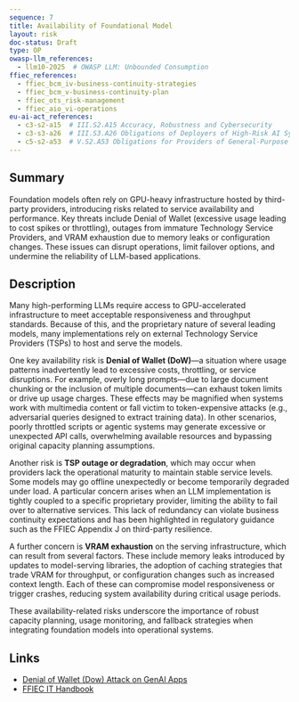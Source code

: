 ```yaml
---
sequence: 7
title: Availability of Foundational Model
layout: risk
doc-status: Draft
type: OP
owasp-llm_references:
  - llm10-2025  # OWASP LLM: Unbounded Consumption
ffiec_references:
  - ffiec_bcm_iv-business-continuity-strategies
  - ffiec_bcm_v-business-continuity-plan
  - ffiec_ots_risk-management
  - ffiec_aio_vi-operations
eu-ai-act_references:
  - c3-s2-a15  # III.S2.A15 Accuracy, Robustness and Cybersecurity
  - c3-s3-a26  # III.S3.A26 Obligations of Deployers of High-Risk AI Systems
  - c5-s2-a53  # V.S2.A53 Obligations for Providers of General-Purpose AI Models
---
```


## Summary

Foundation models often rely on GPU-heavy infrastructure hosted by third-party providers, introducing risks related to service availability and performance. Key threats include Denial of Wallet (excessive usage leading to cost spikes or throttling), outages from immature Technology Service Providers, and VRAM exhaustion due to memory leaks or configuration changes. These issues can disrupt operations, limit failover options, and undermine the reliability of LLM-based applications.

## Description

Many high-performing LLMs require access to GPU-accelerated infrastructure to meet acceptable responsiveness and throughput standards. Because of this, and the proprietary nature of several leading models, many implementations rely on external Technology Service Providers (TSPs) to host and serve the models.

One key availability risk is **Denial of Wallet (DoW)**—a situation where usage patterns inadvertently lead to excessive costs, throttling, or service disruptions. For example, overly long prompts—due to large document chunking or the inclusion of multiple documents—can exhaust token limits or drive up usage charges. These effects may be magnified when systems work with multimedia content or fall victim to token-expensive attacks (e.g., adversarial queries designed to extract training data). In other scenarios, poorly throttled scripts or agentic systems may generate excessive or unexpected API calls, overwhelming available resources and bypassing original capacity planning assumptions.

Another risk is **TSP outage or degradation**, which may occur when providers lack the operational maturity to maintain stable service levels. Some models may go offline unexpectedly or become temporarily degraded under load. A particular concern arises when an LLM implementation is tightly coupled to a specific proprietary provider, limiting the ability to fail over to alternative services. This lack of redundancy can violate business continuity expectations and has been highlighted in regulatory guidance such as the FFIEC Appendix J on third-party resilience.

A further concern is **VRAM exhaustion** on the serving infrastructure, which can result from several factors. These include memory leaks introduced by updates to model-serving libraries, the adoption of caching strategies that trade VRAM for throughput, or configuration changes such as increased context length. Each of these can compromise model responsiveness or trigger crashes, reducing system availability during critical usage periods.

These availability-related risks underscore the importance of robust capacity planning, usage monitoring, and fallback strategies when integrating foundation models into operational systems.

## Links

- [Denial of Wallet (Dow) Attack on GenAI Apps](https://www.prompt.security/blog/denial-of-wallet-on-genai-apps-ddow)
- [FFIEC IT Handbook](https://ithandbook.ffiec.gov/)

